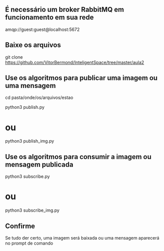 ## É necessário um broker RabbitMQ em funcionamento em sua rede

amqp://guest:guest@localhost:5672

## Baixe os arquivos 

git clone https://github.com/VitorBermond/InteligentSpace/tree/master/aula2

## Use os algoritmos para publicar uma imagem ou uma mensagem

cd pasta/onde/os/arquivos/estao

python3 publish.py

# ou

python3 publish_img.py

## Use os algoritmos para consumir a imagem ou mensagem publicada

python3 subscribe.py

# ou

python3 subscribe_img.py

## Confirme

Se tudo der certo, uma imagem será baixada ou uma mensagem aparecerá no prompt de comando
